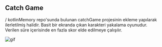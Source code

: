 ## Catch Game
/ kotlinMemory repo'sunda bulunan catchGame projesinin ekleme yapılarak ilerletilmiş halidir. Basit bir ekranda çıkan karakteri yakalama oyunudur. Verilen süre içerisinde en fazla skor elde edilmeye çalışılır.


![gif](https://user-images.githubusercontent.com/76227969/171387219-6e10e16b-cdb0-4e73-83a6-13d831f0073f.gif)
